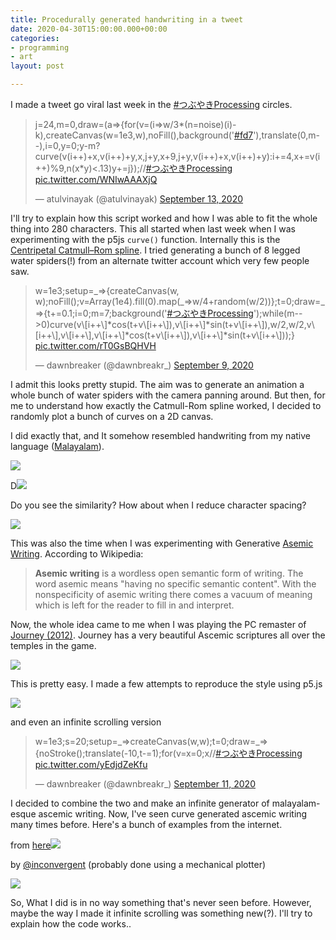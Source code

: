 ```yaml
---
title: Procedurally generated handwriting in a tweet
date: 2020-04-30T15:00:00.000+00:00
categories:
- programming
- art
layout: post

---
```

I made a tweet go viral last week in the [#つぶやきProcessing](https://twitter.com/hashtag/%E3%81%A4%E3%81%B6%E3%82%84%E3%81%8DProcessing?src=hashtag_click) circles.

<blockquote class="twitter-tweet"><p lang="cy" dir="ltr">j=24,m=0,draw=(a=>{for(v=(i=>w/3*(n=noise)(i)-k),createCanvas(w=1e3,w),noFill(),background('<a href="https://twitter.com/hashtag/fd7?src=hash&ref_src=twsrc%5Etfw">#fd7</a>'),translate(0,m--),i=0,y=0;y<w-m;y+=j)for(x=k=90;x<w-k;x+=9)if(y+k>-m?curve(v(i++)+x,v(i++)+y,x,j+y,x+9,j+y,v(i++)+x,v(i++)+y):i+=4,x+=v(i++)%9,n(x*y)<.13)y+=j});//<a href="https://twitter.com/hashtag/%E3%81%A4%E3%81%B6%E3%82%84%E3%81%8DProcessing?src=hash&ref_src=twsrc%5Etfw">#つぶやきProcessing</a> <a href="https://t.co/WNIwAAAXjQ">pic.twitter.com/WNIwAAAXjQ</a></p>— atulvinayak (@atulvinayak) <a href="https://twitter.com/atulvinayak/status/1305116417419653120?ref_src=twsrc%5Etfw">September 13, 2020</a></blockquote> <script async src="https://platform.twitter.com/widgets.js" charset="utf-8"></script>

I'll try to explain how this script worked and how I was able to fit the whole thing into 280 characters. This all started when last week when I was experimenting with the p5js `curve()` function. Internally this is the [Centripetal Catmull–Rom spline](https://en.wikipedia.org/wiki/Centripetal_Catmull%E2%80%93Rom_spline "Centripetal Catmull–Rom spline"). I tried generating a bunch of 8 legged water spiders(!) from an alternate twitter account which very few people saw.

<blockquote class="twitter-tweet"><p lang="en" dir="ltr">w=1e3;setup=_=>{createCanvas(w, w);noFill();v=Array(1e4).fill(0).map(_=>w/4+random(w/2))};t=0;draw=_=>{t+=0.1;i=0;m=7;background('<a href="https://twitter.com/hashtag/%E3%81%A4%E3%81%B6%E3%82%84%E3%81%8DProcessing?src=hash&ref_src=twsrc%5Etfw">#つぶやきProcessing</a>');while(m-->0)curve(v\[i++\]*cos(t+v\[i++\]),v\[i++\]*sin(t+v\[i++\]),w/2,w/2,v\[i++\],v\[i++\],v\[i++\]*cos(t+v\[i++\]),v\[i++\]*sin(t+v\[i++\]));} <a href="https://t.co/rT0GsBQHVH">pic.twitter.com/rT0GsBQHVH</a></p>— dawnbreaker (@dawnbreakr_) <a href="https://twitter.com/dawnbreakr_/status/1303620597839097858?ref_src=twsrc%5Etfw">September 9, 2020</a></blockquote> <script async src="https://platform.twitter.com/widgets.js" charset="utf-8"></script>

I admit this looks pretty stupid. The aim was to generate an animation a whole bunch of water spiders with the camera panning around. But then, for me to understand how exactly the Catmull-Rom spline worked, I decided to randomly plot a bunch of curves on a 2D canvas.

I did exactly that, and It somehow resembled handwriting from my native language ([Malayalam](https://en.wikipedia.org/wiki/Malayalam)).

![](/uploads/download-12.png)

D![](/uploads/4f31bc2ce9a02537444fc6eeea276dc5.jpg)

Do you see the similarity? How about when I reduce character spacing?

![](/uploads/download-10.png)

This was also the time when I was experimenting with Generative [Asemic Writing](https://en.wikipedia.org/wiki/Asemic_writing). According to Wikipedia:

> **Asemic writing** is a wordless open semantic form of writing. The word asemic means "having no specific semantic content". With the nonspecificity of asemic writing there comes a vacuum of meaning which is left for the reader to fill in and interpret.

Now, the whole idea came to me when I was playing the PC remaster of [Journey (2012)](https://en.wikipedia.org/wiki/Journey_(2012_video_game)). Journey has a very beautiful Ascemic scriptures all over the temples in the game.

![](/uploads/eayhyxhueaagmqu.jpg)

This is pretty easy. I made a few attempts to reproduce the style using p5.js

![](/uploads/download-8.png)

and even an infinite scrolling version

<blockquote class="twitter-tweet"><p lang="en" dir="ltr">w=1e3;s=20;setup=_=>createCanvas(w,w);t=0;draw=_=>{noStroke();translate(-10,t-=1);for(v=x=0;x<w;x+=s,v=x/s)for(z=y=0;y<w-t;y+=s,z=y/s){fill(p=z%5<2||v%6<3?0:\~\~(noise(v,z)*2.2)*255,p-70,0);rect(x,y,s,s)}}<br>//<a href="https://twitter.com/hashtag/%E3%81%A4%E3%81%B6%E3%82%84%E3%81%8DProcessing?src=hash&ref_src=twsrc%5Etfw">#つぶやきProcessing</a> <a href="https://t.co/yEdjdZeKfu">pic.twitter.com/yEdjdZeKfu</a></p>— dawnbreaker (@dawnbreakr_) <a href="https://twitter.com/dawnbreakr_/status/1304311898880405505?ref_src=twsrc%5Etfw">September 11, 2020</a></blockquote> <script async src="https://platform.twitter.com/widgets.js" charset="utf-8"></script>

I decided to combine the two and make an infinite generator of malayalam-esque ascemic writing. Now, I've seen curve generated ascemic writing many times before. Here's a bunch of examples from the internet. 

from [here](https://www.reddit.com/r/asemic/comments/dw5ze3/generative_script/?ref=share&ref_source=link)![](https://i.redd.it/qf346207sly31.jpg)

by [@inconvergent](https://twitter.com/inconvergent) (probably done using a mechanical plotter)

![](/uploads/5jnph0idpqpmfkcvkx_1fnskdo7egmq6pul1aagghdi.jpg)

So, What I did is in no way something that's never seen before. However, maybe the way I made it infinite scrolling was something new(?). I'll try to explain how the code works..